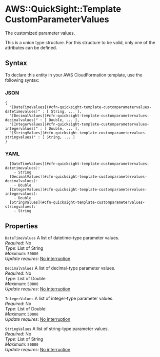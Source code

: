 # AWS::QuickSight::Template CustomParameterValues<a name="aws-properties-quicksight-template-customparametervalues"></a>

The customized parameter values\.

This is a union type structure\. For this structure to be valid, only one of the attributes can be defined\.

## Syntax<a name="aws-properties-quicksight-template-customparametervalues-syntax"></a>

To declare this entity in your AWS CloudFormation template, use the following syntax:

### JSON<a name="aws-properties-quicksight-template-customparametervalues-syntax.json"></a>

```
{
  "[DateTimeValues](#cfn-quicksight-template-customparametervalues-datetimevalues)" : [ String, ... ],
  "[DecimalValues](#cfn-quicksight-template-customparametervalues-decimalvalues)" : [ Double, ... ],
  "[IntegerValues](#cfn-quicksight-template-customparametervalues-integervalues)" : [ Double, ... ],
  "[StringValues](#cfn-quicksight-template-customparametervalues-stringvalues)" : [ String, ... ]
}
```

### YAML<a name="aws-properties-quicksight-template-customparametervalues-syntax.yaml"></a>

```
  [DateTimeValues](#cfn-quicksight-template-customparametervalues-datetimevalues):
    - String
  [DecimalValues](#cfn-quicksight-template-customparametervalues-decimalvalues):
    - Double
  [IntegerValues](#cfn-quicksight-template-customparametervalues-integervalues):
    - Double
  [StringValues](#cfn-quicksight-template-customparametervalues-stringvalues):
    - String
```

## Properties<a name="aws-properties-quicksight-template-customparametervalues-properties"></a>

`DateTimeValues` <a name="cfn-quicksight-template-customparametervalues-datetimevalues"></a>
A list of datetime\-type parameter values\.  
_Required_: No  
_Type_: List of String  
_Maximum_: `50000`  
_Update requires_: [No interruption](https://docs.aws.amazon.com/AWSCloudFormation/latest/UserGuide/using-cfn-updating-stacks-update-behaviors.html#update-no-interrupt)

`DecimalValues` <a name="cfn-quicksight-template-customparametervalues-decimalvalues"></a>
A list of decimal\-type parameter values\.  
_Required_: No  
_Type_: List of Double  
_Maximum_: `50000`  
_Update requires_: [No interruption](https://docs.aws.amazon.com/AWSCloudFormation/latest/UserGuide/using-cfn-updating-stacks-update-behaviors.html#update-no-interrupt)

`IntegerValues` <a name="cfn-quicksight-template-customparametervalues-integervalues"></a>
A list of integer\-type parameter values\.  
_Required_: No  
_Type_: List of Double  
_Maximum_: `50000`  
_Update requires_: [No interruption](https://docs.aws.amazon.com/AWSCloudFormation/latest/UserGuide/using-cfn-updating-stacks-update-behaviors.html#update-no-interrupt)

`StringValues` <a name="cfn-quicksight-template-customparametervalues-stringvalues"></a>
A list of string\-type parameter values\.  
_Required_: No  
_Type_: List of String  
_Maximum_: `50000`  
_Update requires_: [No interruption](https://docs.aws.amazon.com/AWSCloudFormation/latest/UserGuide/using-cfn-updating-stacks-update-behaviors.html#update-no-interrupt)
